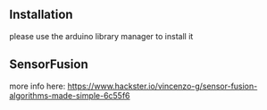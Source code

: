 ## Installation

please use the arduino library manager to install it

## SensorFusion

more info here: https://www.hackster.io/vincenzo-g/sensor-fusion-algorithms-made-simple-6c55f6

